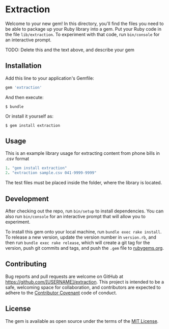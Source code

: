 # Extraction

Welcome to your new gem! In this directory, you'll find the files you need to be able to package up your Ruby library into a gem. Put your Ruby code in the file `lib/extraction`. To experiment with that code, run `bin/console` for an interactive prompt.

TODO: Delete this and the text above, and describe your gem

## Installation

Add this line to your application's Gemfile:

```ruby
gem 'extraction'
```

And then execute:

    $ bundle

Or install it yourself as:

    $ gem install extraction

## Usage

This is an example library usage for extracting content from phone bills in .csv format

```ruby
1. "gem install extraction"
2. "extraction sample.csv 041-9999-9999"
```
The test files must be placed inside the folder, where the library is located.

## Development

After checking out the repo, run `bin/setup` to install dependencies. You can also run `bin/console` for an interactive prompt that will allow you to experiment.

To install this gem onto your local machine, run `bundle exec rake install`. To release a new version, update the version number in `version.rb`, and then run `bundle exec rake release`, which will create a git tag for the version, push git commits and tags, and push the `.gem` file to [rubygems.org](https://rubygems.org).

## Contributing

Bug reports and pull requests are welcome on GitHub at https://github.com/[USERNAME]/extraction. This project is intended to be a safe, welcoming space for collaboration, and contributors are expected to adhere to the [Contributor Covenant](http://contributor-covenant.org) code of conduct.


## License

The gem is available as open source under the terms of the [MIT License](http://opensource.org/licenses/MIT).
